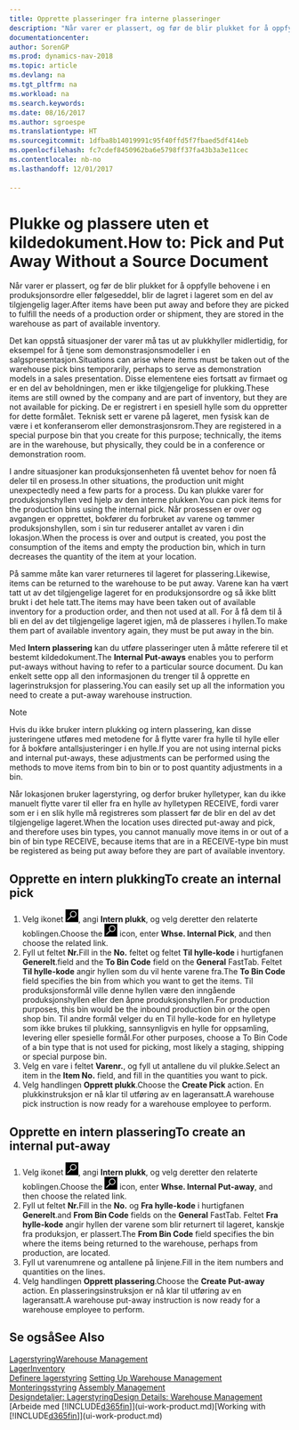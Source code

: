 ```yaml
---
title: Opprette plasseringer fra interne plasseringer
description: "Når varer er plassert, og før de blir plukket for å oppfylle behovene i en produksjonsordre eller følgeseddel, blir de lagret i lageret som en del av tilgjengelig lager."
documentationcenter: 
author: SorenGP
ms.prod: dynamics-nav-2018
ms.topic: article
ms.devlang: na
ms.tgt_pltfrm: na
ms.workload: na
ms.search.keywords: 
ms.date: 08/16/2017
ms.author: sgroespe
ms.translationtype: HT
ms.sourcegitcommit: 1dfba8b14019991c95f40ffd5f7fbaed5df414eb
ms.openlocfilehash: fc7cdef8450962ba6e5798ff37fa43b3a3e11cec
ms.contentlocale: nb-no
ms.lasthandoff: 12/01/2017

---
```

# <a name="how-to-pick-and-put-away-without-a-source-document"></a><span data-ttu-id="e1fff-103">Plukke og plassere uten et kildedokument.</span><span class="sxs-lookup"><span data-stu-id="e1fff-103">How to: Pick and Put Away Without a Source Document</span></span>
<span data-ttu-id="e1fff-104">Når varer er plassert, og før de blir plukket for å oppfylle behovene i en produksjonsordre eller følgeseddel, blir de lagret i lageret som en del av tilgjengelig lager.</span><span class="sxs-lookup"><span data-stu-id="e1fff-104">After items have been put away and before they are picked to fulfill the needs of a production order or shipment, they are stored in the warehouse as part of available inventory.</span></span>  

<span data-ttu-id="e1fff-105">Det kan oppstå situasjoner der varer må tas ut av plukkhyller midlertidig, for eksempel for å tjene som demonstrasjonsmodeller i en salgspresentasjon.</span><span class="sxs-lookup"><span data-stu-id="e1fff-105">Situations can arise where items must be taken out of the warehouse pick bins temporarily, perhaps to serve as demonstration models in a sales presentation.</span></span> <span data-ttu-id="e1fff-106">Disse elementene eies fortsatt av firmaet og er en del av beholdningen, men er ikke tilgjengelige for plukking.</span><span class="sxs-lookup"><span data-stu-id="e1fff-106">These items are still owned by the company and are part of inventory, but they are not available for picking.</span></span> <span data-ttu-id="e1fff-107">De er registrert i en spesiell hylle som du oppretter for dette formålet. Teknisk sett er varene på lageret, men fysisk kan de være i et konferanserom eller demonstrasjonsrom.</span><span class="sxs-lookup"><span data-stu-id="e1fff-107">They are registered in a special purpose bin that you create for this purpose; technically, the items are in the warehouse, but physically, they could be in a conference or demonstration room.</span></span>  

<span data-ttu-id="e1fff-108">I andre situasjoner kan produksjonsenheten få uventet behov for noen få deler til en prosess.</span><span class="sxs-lookup"><span data-stu-id="e1fff-108">In other situations, the production unit might unexpectedly need a few parts for a process.</span></span> <span data-ttu-id="e1fff-109">Du kan plukke varer for produksjonshyllen ved hjelp av den interne plukken.</span><span class="sxs-lookup"><span data-stu-id="e1fff-109">You can pick items for the production bins using the internal pick.</span></span> <span data-ttu-id="e1fff-110">Når prosessen er over og avgangen er opprettet, bokfører du forbruket av varene og tømmer produksjonshyllen, som i sin tur reduserer antallet av varen i din lokasjon.</span><span class="sxs-lookup"><span data-stu-id="e1fff-110">When the process is over and output is created, you post the consumption of the items and empty the production bin, which in turn decreases the quantity of the item at your location.</span></span>  

<span data-ttu-id="e1fff-111">På samme måte kan varer returneres til lageret for plassering.</span><span class="sxs-lookup"><span data-stu-id="e1fff-111">Likewise, items can be returned to the warehouse to be put away.</span></span> <span data-ttu-id="e1fff-112">Varene kan ha vært tatt ut av det tilgjengelige lageret for en produksjonsordre og så ikke blitt brukt i det hele tatt.</span><span class="sxs-lookup"><span data-stu-id="e1fff-112">The items may have been taken out of available inventory for a production order, and then not used at all.</span></span> <span data-ttu-id="e1fff-113">For å få dem til å bli en del av det tilgjengelige lageret igjen, må de plasseres i hyllen.</span><span class="sxs-lookup"><span data-stu-id="e1fff-113">To make them part of available inventory again, they must be put away in the bin.</span></span>  

<span data-ttu-id="e1fff-114">Med **Intern plassering** kan du utføre plasseringer uten å måtte referere til et bestemt kildedokument.</span><span class="sxs-lookup"><span data-stu-id="e1fff-114">The **Internal Put-aways** enables you to perform put-aways without having to refer to a particular source document.</span></span> <span data-ttu-id="e1fff-115">Du kan enkelt sette opp all den informasjonen du trenger til å opprette en lagerinstruksjon for plassering.</span><span class="sxs-lookup"><span data-stu-id="e1fff-115">You can easily set up all the information you need to create a put-away warehouse instruction.</span></span>  

> [!NOTE]  
>  <span data-ttu-id="e1fff-116">Hvis du ikke bruker intern plukking og intern plassering, kan disse justeringene utføres med metodene for å flytte varer fra hylle til hylle eller for å bokføre antallsjusteringer i en hylle.</span><span class="sxs-lookup"><span data-stu-id="e1fff-116">If you are not using internal picks and internal put-aways, these adjustments can be performed using the methods to move items from bin to bin or to post quantity adjustments in a bin.</span></span>  
>   
>  <span data-ttu-id="e1fff-117">Når lokasjonen bruker lagerstyring, og derfor bruker hylletyper, kan du ikke manuelt flytte varer til eller fra en hylle av hylletypen RECEIVE, fordi varer som er i en slik hylle må registreres som plassert før de blir en del av det tilgjengelige lageret.</span><span class="sxs-lookup"><span data-stu-id="e1fff-117">When the location uses directed put-away and pick, and therefore uses bin types, you cannot manually move items in or out of a bin of bin type RECEIVE, because items that are in a RECEIVE-type bin must be registered as being put away before they are part of available inventory.</span></span>  

## <a name="to-create-an-internal-pick"></a><span data-ttu-id="e1fff-118">Opprette en intern plukking</span><span class="sxs-lookup"><span data-stu-id="e1fff-118">To create an internal pick</span></span>  
1.  <span data-ttu-id="e1fff-119">Velg ikonet ![Søk etter side eller rapport](media/ui-search/search_small.png "Søk etter side eller rapport"), angi **Intern plukk**, og velg deretter den relaterte koblingen.</span><span class="sxs-lookup"><span data-stu-id="e1fff-119">Choose the ![Search for Page or Report](media/ui-search/search_small.png "Search for Page or Report icon") icon, enter **Whse. Internal Pick**, and then choose the related link.</span></span>  
2.  <span data-ttu-id="e1fff-120">Fyll ut feltet **Nr.**</span><span class="sxs-lookup"><span data-stu-id="e1fff-120">Fill in the **No.**</span></span> <span data-ttu-id="e1fff-121">feltet og feltet **Til hylle-kode** i hurtigfanen **Generelt**.</span><span class="sxs-lookup"><span data-stu-id="e1fff-121">field and the **To Bin Code** field on the **General** FastTab.</span></span> <span data-ttu-id="e1fff-122">Feltet **Til hylle-kode** angir hyllen som du vil hente varene fra.</span><span class="sxs-lookup"><span data-stu-id="e1fff-122">The **To Bin Code** field specifies the bin from which you want to get the items.</span></span> <span data-ttu-id="e1fff-123">Til produksjonsformål ville denne hyllen være den inngående produksjonshyllen eller den åpne produksjonshyllen.</span><span class="sxs-lookup"><span data-stu-id="e1fff-123">For production purposes, this bin would be the inbound production bin or the open shop bin.</span></span> <span data-ttu-id="e1fff-124">Til andre formål velger du en Til hylle-kode for en hylletype som ikke brukes til plukking, sannsynligvis en hylle for oppsamling, levering eller spesielle formål.</span><span class="sxs-lookup"><span data-stu-id="e1fff-124">For other purposes, choose a To Bin Code of a bin type that is not used for picking, most likely a staging, shipping or special purpose bin.</span></span>  
3.  <span data-ttu-id="e1fff-125">Velg en vare i feltet **Varenr.**, og fyll ut antallene du vil plukke.</span><span class="sxs-lookup"><span data-stu-id="e1fff-125">Select an item in the **Item No.** field, and fill in the quantities you want to pick.</span></span>  
4. <span data-ttu-id="e1fff-126">Velg handlingen **Opprett plukk**.</span><span class="sxs-lookup"><span data-stu-id="e1fff-126">Choose the **Create Pick** action.</span></span> <span data-ttu-id="e1fff-127">En plukkinstruksjon er nå klar til utføring av en lageransatt.</span><span class="sxs-lookup"><span data-stu-id="e1fff-127">A warehouse pick instruction is now ready for a warehouse employee to perform.</span></span>  

## <a name="to-create-an-internal-put-away"></a><span data-ttu-id="e1fff-128">Opprette en intern plassering</span><span class="sxs-lookup"><span data-stu-id="e1fff-128">To create an internal put-away</span></span>  
1.  <span data-ttu-id="e1fff-129">Velg ikonet ![Søk etter side eller rapport](media/ui-search/search_small.png "Søk etter side eller rapport"), angi **Intern plukk**, og velg deretter den relaterte koblingen.</span><span class="sxs-lookup"><span data-stu-id="e1fff-129">Choose the ![Search for Page or Report](media/ui-search/search_small.png "Search for Page or Report icon") icon, enter **Whse. Internal Put-away**, and then choose the related link.</span></span>  
2.  <span data-ttu-id="e1fff-130">Fyll ut feltet **Nr.**</span><span class="sxs-lookup"><span data-stu-id="e1fff-130">Fill in the **No.**</span></span> <span data-ttu-id="e1fff-131">og **Fra hylle-kode** i hurtigfanen **Generelt**.</span><span class="sxs-lookup"><span data-stu-id="e1fff-131">and **From Bin Code** fields on the **General** FastTab.</span></span> <span data-ttu-id="e1fff-132">Feltet **Fra hylle-kode** angir hyllen der varene som blir returnert til lageret, kanskje fra produksjon, er plassert.</span><span class="sxs-lookup"><span data-stu-id="e1fff-132">The **From Bin Code** field specifies the bin where the items being returned to the warehouse, perhaps from production, are located.</span></span>  
3.  <span data-ttu-id="e1fff-133">Fyll ut varenumrene og antallene på linjene.</span><span class="sxs-lookup"><span data-stu-id="e1fff-133">Fill in the item numbers and quantities on the lines.</span></span>  
4.  <span data-ttu-id="e1fff-134">Velg handlingen **Opprett plassering**.</span><span class="sxs-lookup"><span data-stu-id="e1fff-134">Choose the **Create Put-away** action.</span></span> <span data-ttu-id="e1fff-135">En plasseringsinstruksjon er nå klar til utføring av en lageransatt.</span><span class="sxs-lookup"><span data-stu-id="e1fff-135">A warehouse put-away instruction is now ready for a warehouse employee to perform.</span></span>  

## <a name="see-also"></a><span data-ttu-id="e1fff-136">Se også</span><span class="sxs-lookup"><span data-stu-id="e1fff-136">See Also</span></span>  
[<span data-ttu-id="e1fff-137">Lagerstyring</span><span class="sxs-lookup"><span data-stu-id="e1fff-137">Warehouse Management</span></span>](warehouse-manage-warehouse.md)  
[<span data-ttu-id="e1fff-138">Lager</span><span class="sxs-lookup"><span data-stu-id="e1fff-138">Inventory</span></span>](inventory-manage-inventory.md)  
<span data-ttu-id="e1fff-139">[Definere lagerstyring](warehouse-setup-warehouse.md)   </span><span class="sxs-lookup"><span data-stu-id="e1fff-139">[Setting Up Warehouse Management](warehouse-setup-warehouse.md)   </span></span>  
<span data-ttu-id="e1fff-140">[Monteringsstyring](assembly-assemble-items.md)  </span><span class="sxs-lookup"><span data-stu-id="e1fff-140">[Assembly Management](assembly-assemble-items.md)  </span></span>  
[<span data-ttu-id="e1fff-141">Designdetaljer: Lagerstyring</span><span class="sxs-lookup"><span data-stu-id="e1fff-141">Design Details: Warehouse Management</span></span>](design-details-warehouse-management.md)  
<span data-ttu-id="e1fff-142">[Arbeide med [!INCLUDE[d365fin](includes/d365fin_md.md)]](ui-work-product.md)</span><span class="sxs-lookup"><span data-stu-id="e1fff-142">[Working with [!INCLUDE[d365fin](includes/d365fin_md.md)]](ui-work-product.md)</span></span>

